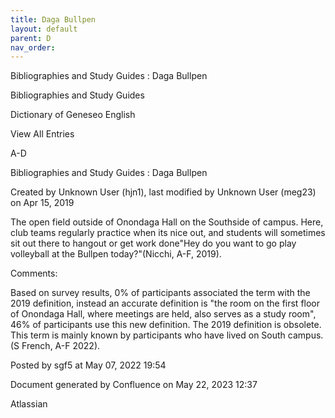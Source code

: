 ```yaml
---
title: Daga Bullpen
layout: default
parent: D
nav_order:
---
```


Bibliographies and Study Guides : Daga Bullpen

Bibliographies and Study Guides

Dictionary of Geneseo English

View All Entries

A-D

Bibliographies and Study Guides : Daga Bullpen

Created by  Unknown User (hjn1), last modified by  Unknown User (meg23) on Apr 15, 2019

The open field outside of Onondaga Hall on the Southside of campus. Here, club teams regularly practice when its nice out, and students will sometimes sit out there to hangout or get work done&quot;Hey do you want to go play volleyball at the Bullpen today?&quot;(Nicchi, A-F, 2019). 

Comments:

Based on survey results, 0% of participants associated the term with the 2019 definition, instead an accurate definition is &quot;the room on the first floor of Onondaga Hall, where meetings are held, also serves as a study room&quot;, 46% of participants use this new definition. The 2019 definition is obsolete. This term is mainly known by participants who have lived on South campus. (S French, A-F 2022).

Posted by sgf5 at May 07, 2022 19:54

Document generated by Confluence on May 22, 2023 12:37

Atlassian
